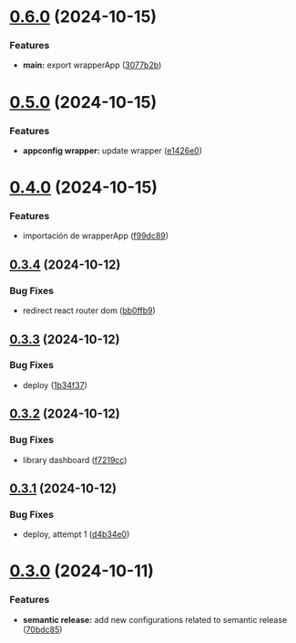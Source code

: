 # [0.6.0](https://github.com/RKamey/vuamm-components/compare/v0.5.0...v0.6.0) (2024-10-15)


### Features

* **main:** export wrapperApp ([3077b2b](https://github.com/RKamey/vuamm-components/commit/3077b2b29c8ae58eaac3090ec32dd2009e55bc5b))

# [0.5.0](https://github.com/RKamey/vuamm-components/compare/v0.4.0...v0.5.0) (2024-10-15)


### Features

* **appconfig wrapper:** update wrapper ([e1426e0](https://github.com/RKamey/vuamm-components/commit/e1426e07f0ff9164e49a9b302e745447e209edf8))

# [0.4.0](https://github.com/RKamey/vuamm-components/compare/v0.3.4...v0.4.0) (2024-10-15)


### Features

* importación de wrapperApp ([f99dc89](https://github.com/RKamey/vuamm-components/commit/f99dc894e4900e4b579f6490c72533bb30ff7ea7))

## [0.3.4](https://github.com/RKamey/vuamm-components/compare/v0.3.3...v0.3.4) (2024-10-12)


### Bug Fixes

* redirect react router dom ([bb0ffb9](https://github.com/RKamey/vuamm-components/commit/bb0ffb9839060bed86ddcaffc831a4253e864d0b))

## [0.3.3](https://github.com/RKamey/vuamm-components/compare/v0.3.2...v0.3.3) (2024-10-12)


### Bug Fixes

* deploy ([1b34f37](https://github.com/RKamey/vuamm-components/commit/1b34f3735ad2543a51005783d85ebfa863e32c80))

## [0.3.2](https://github.com/RKamey/vuamm-components/compare/v0.3.1...v0.3.2) (2024-10-12)


### Bug Fixes

* library dashboard ([f7219cc](https://github.com/RKamey/vuamm-components/commit/f7219cc730a77ec6b2a1c568cf847f8da8fb74bf))

## [0.3.1](https://github.com/RKamey/vuamm-components/compare/v0.3.0...v0.3.1) (2024-10-12)


### Bug Fixes

* deploy, attempt 1 ([d4b34e0](https://github.com/RKamey/vuamm-components/commit/d4b34e09463fdf4f8ae9c28062269ac97c1ddd0e))

# [0.3.0](https://github.com/RKamey/vuamm-components/compare/v0.2.0...v0.3.0) (2024-10-11)


### Features

* **semantic release:** add new configurations related to semantic release ([70bdc85](https://github.com/RKamey/vuamm-components/commit/70bdc852974bd53383592db0526f2b41c7bb826b))
